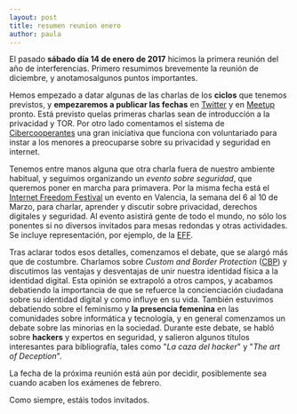 ```yaml
---
layout: post
title: resumen reunion enero
author: paula
---
```


El pasado **sábado día 14 de enero de 2017** hicimos la primera reunión del año de interferencias. Primero resumimos brevemente la reunión de diciembre, y anotamosalgunos puntos importantes.

Hemos empezado a datar algunas de las charlas de los **ciclos** que tenemos previstos, y **empezaremos a publicar las fechas** en [Twitter](https://twitter.com/Inter_ferencias) y en [Meetup](https://www.meetup.com/es-ES/Granada-Geek/) pronto. Está previsto quelas primeras charlas sean de introducción a la privacidad y TOR. Por otro lado comentamos el sistema de [Cibercooperantes](https://menores.osi.es/cibercooperantes) una gran iniciativa que funciona con voluntariado para instar a los menores a preocuparse sobre su  privacidad y seguridad en internet.

Tenemos entre manos alguna que otra charla fuera de nuestro ambiente habitual, y seguimos organizando un *evento sobre seguridad*, que queremos poner en marcha para primavera. Por la misma fecha está el [Internet Freedom Festival](https://internetfreedomfestival.org/) un evento en Valencia, la semana del 6 al 10 de Marzo, para charlar, aprender y discutir sobre privacidad, derechos digitales y seguridad. Al evento asistirá gente de todo el mundo, no sólo los ponentes si no diversos invitados para mesas redondas y otras actividades. Se incluye representación, por ejemplo, de la [EFF](https://www.eff.org).

Tras aclarar todos esos detalles, comenzamos el debate, que se alargó más que de costumbre. Charlamos sobre _Custom and Border Protection_ ([CBP](https://www.eff.org/es/deeplinks/2016/09/cbp-fails-meaningfully-address-risks-gathering-social-media-handles)) y discutimos las ventajas y desventajas de unir nuestra identidad física a la identidad digital. Esta opinión se extrapoló a otros campos, y acabamos debatiendo la importancia de que se refuerce la concienciación ciudadana sobre su identidad digital y como influye en su vida. También estuvimos debatiendo sobre el feminismo y **la presencia femenina** en las comunidades sobre informática y tecnología, y en general comenzamos un debate sobre las minorias en la sociedad. Durante este debate, se habló sobre **hackers** y expertos en seguridad, y salieron algunos títulos interesantes para bibliografía, tales como "_La caza del hacker_" y "_The art of Deception_". 

La fecha de la próxima reunión está aún por decidir, posiblemente sea cuando acaben los exámenes de febrero. 

Como siempre, estáis todos invitados.
